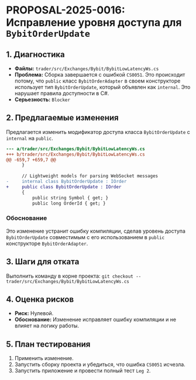 # PROPOSAL-2025-0016: Исправление уровня доступа для `BybitOrderUpdate`

## 1. Диагностика

- **Файлы:** `trader/src/Exchanges/Bybit/BybitLowLatencyWs.cs`
- **Проблема:** Сборка завершается с ошибкой `CS0051`. Это происходит потому, что `public` класс `BybitOrderAdapter` в своем конструкторе использует тип `BybitOrderUpdate`, который объявлен как `internal`. Это нарушает правила доступности в C#.
- **Серьезность:** `Blocker`

## 2. Предлагаемые изменения

Предлагается изменить модификатор доступа класса `BybitOrderUpdate` с `internal` на `public`.

```diff
--- a/trader/src/Exchanges/Bybit/BybitLowLatencyWs.cs
+++ b/trader/src/Exchanges/Bybit/BybitLowLatencyWs.cs
@@ -659,7 +659,7 @@
      }
  
      // Lightweight models for parsing WebSocket messages
-     internal class BybitOrderUpdate : IOrder
+     public class BybitOrderUpdate : IOrder
      {
          public string Symbol { get; }
          public long OrderId { get; }

```

### Обоснование

Это изменение устранит ошибку компиляции, сделав уровень доступа `BybitOrderUpdate` совместимым с его использованием в `public` конструкторе `BybitOrderAdapter`.

## 3. Шаги для отката

Выполнить команду в корне проекта:
`git checkout -- trader/src/Exchanges/Bybit/BybitLowLatencyWs.cs`

## 4. Оценка рисков

- **Риск:** Нулевой.
- **Обоснование:** Изменение исправляет ошибку компиляции и не влияет на логику работы.

## 5. План тестирования

1.  Применить изменение.
2.  Запустить сборку проекта и убедиться, что ошибка `CS0051` исчезла.
3.  Запустить приложение и провести полный тест `Leg 2`.